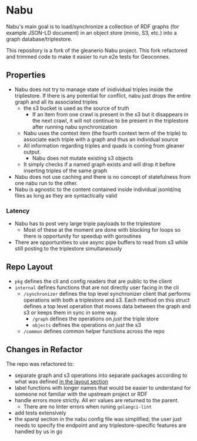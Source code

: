 # Nabu
Nabu's main goal is to load/synchronize a collection of RDF graphs (for example JSON-LD document) in an 
object store (minio, S3, etc.) into a graph database/triplestore. 

This repository is a fork of the gleanerio Nabu project. This fork refactored and trimmed code to make it easier to run e2e tests for Geoconnex.

## Properties

- Nabu does not try to manage state of inidividual triples inside the triplestore. If there is any potential for conflict, nabu just drops the entire graph and all its associated triples
    - the s3 bucket is used as the source of truth
        - If an item from one crawl is present in the s3 but it disappears in the next crawl, it will not continue to be present in the triplestore after running nabu synchronization
    - Nabu uses the context item (the fourth context term of the triple) to associate each triple with a graph and thus an individual source
    - All information regarding triples and quads is coming from gleaner output.
        - Nabu does not mutate existing s3 objects 
    - It simply checks if a named graph exists and will drop it before inserting triples of the same graph
- Nabu does not use caching and there is no concept of statefulness from one nabu run to the other. 
- Nabu is agnostic to the content contained inside individual jsonld/nq files as long as they are syntactically valid

### Latency

- Nabu has to post very large triple payloads to the triplestore
    - Most of these at the moment are done with blocking for loops so there is opportunity for speedup with goroutines
- There are opportunities to use async pipe buffers to read from s3 while still posting to the triplestore simultaneously

## Repo Layout

- `pkg` defines the cli and config readers that are public to the client
- `internal` defines functions that are not directly user facing in the cli
    - `/synchronizer` defines the top level synchronizer client that performs operations with both a triplestore and s3. Each method on this struct defines a top level operation that moves data between the graph and s3 or keeps them in sync in some way.
        - `/graph` defines the operations on _just_ the triple store 
        - `objects` defines the operations on _just_ the s3
    - `/common` defines common helper functions across the repo

## Changes in Refactor

The repo was refactored to:
- separate graph and s3 operations into separate packages according to what was defined [in the layout section](#repo-layout)
- label functions with longer names that would be easier to understand for someone not familiar with the upstream project or RDF
- handle errors more strictly. All err values are returned to the parent.
    - There are no linter errors when runing `golangci-lint`
- add tests extensively 
- the sparql section in the nabu config file was simplified; the user just needs to specify the endpoint and any triplestore-specific features are handled by us in go